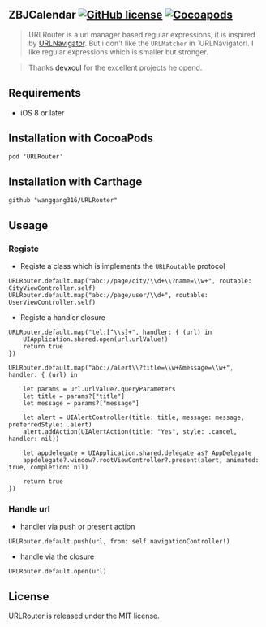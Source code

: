 
## ZBJCalendar [![GitHub license](https://img.shields.io/badge/license-MIT-lightgrey.svg)](https://raw.githubusercontent.com/wanggang316/URLRouter/master/LICENSE) [![Cocoapods](https://img.shields.io/cocoapods/v/URLRouter.svg)](https://cocoapods.org/?q=zbjcALENDAR)  


> URLRouter is a url manager based regular expressions, it is inspired by [URLNavigator](https://github.com/devxoul/URLNavigator). But i don't like the `URLMatcher` in `URLNavigatorl. I like regular expressions which is smaller but stronger.

> Thanks [devxoul](https://github.com/devxoul) for the excellent projects he opend.


## Requirements

 * iOS 8 or later

## Installation with CocoaPods
`pod 'URLRouter'`

## Installation with Carthage
`github "wanggang316/URLRouter"`


## Useage

### Registe

* Registe a class which is implements the `URLRoutable` protocol

```
URLRouter.default.map("abc://page/city/\\d+\\?name=\\w+", routable: CityViewController.self)
URLRouter.default.map("abc://page/user/\\d+", routable: UserViewController.self)
```

* Registe a handler closure

```
URLRouter.default.map("tel:[^\\s]+", handler: { (url) in
    UIApplication.shared.open(url.urlValue!)
    return true
})

URLRouter.default.map("abc://alert\\?title=\\w+&message=\\w+", handler: { (url) in

    let params = url.urlValue?.queryParameters
    let title = params?["title"]
    let message = params?["message"]
    
    let alert = UIAlertController(title: title, message: message, preferredStyle: .alert)
    alert.addAction(UIAlertAction(title: "Yes", style: .cancel, handler: nil))
    
    let appdelegate = UIApplication.shared.delegate as? AppDelegate
    appdelegate?.window?.rootViewController?.present(alert, animated: true, completion: nil)
    
    return true
})
```

### Handle url

* handler via push or present action

```
URLRouter.default.push(url, from: self.navigationController!)
```

* handle via the closure

```
URLRouter.default.open(url)
```

## License

URLRouter is released under the MIT license.






